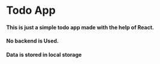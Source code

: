 # Todo App
#### This is just a simple todo app made with the help of React.
#### No backend is Used.
#### Data is stored in local storage

